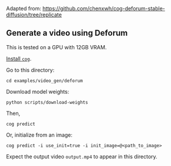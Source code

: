 Adapted from: https://github.com/chenxwh/cog-deforum-stable-diffusion/tree/replicate

## Generate a video using Deforum

This is tested on a GPU with 12GB VRAM.

[Install `cog`](https://github.com/replicate/cog).

Go to this directory:

```
cd examples/video_gen/deforum
```

Download model weights:

```
python scripts/download-weights
```

Then,

```
cog predict
```



Or, initialize from an image:

```
cog predict -i use_init=true -i init_image=@<path_to_image>
```

<!-- ```
pip install git+https://github.com/openai/CLIP.git
pip install jsonmerge clean-fid resize-right torchdiffeq torchsde pydantic omegaconf
pip install open-clip-torch numexpr
``` -->

Expect the output video `output.mp4` to appear in this directory.